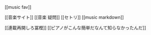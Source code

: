 [[music fav]]

[[音楽サイト]]
[[音楽 疑問]]
[[セトリ]]
[[music markdown]]

[[連載再開しろ冨樫]]
[[ピアノがこんな簡単だなんて知らなかったんだ]]
